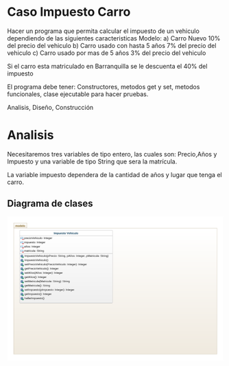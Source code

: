 # Caso Impuesto Carro

Hacer un programa que permita calcular el impuesto de un vehiculo dependiendo de las siguientes caracteristicas
Modelo: 
a) Carro Nuevo 10% del precio del vehiculo
b) Carro usado con hasta 5 años 7% del precio del vehiculo
c) Carro usado por mas de 5 años 3% del precio del vehiculo

Si el carro esta matriculado en Barranquilla se le descuenta el 40% del impuesto

El programa debe tener: Constructores, metodos get y set, metodos funcionales, clase ejecutable para hacer pruebas.

Analisis, Diseño, Construcción

# Analisis

Necesitaremos tres variables de tipo entero, las cuales son: Precio,Años y Impuesto y una variable de tipo String que sera la matrícula.

La variable impuesto dependera de la cantidad de años y lugar que tenga el carro.

## Diagrama de clases
![Diagrama de Clases](Diagrama.png "Diagrama de Clases")

